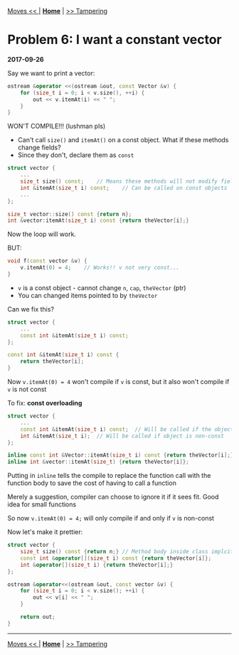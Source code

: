 [Moves << ](./problem_5.md) | [**Home**](../README.md) | [>> Tampering](./problem_7.md) 

# Problem 6: I want a constant vector
**2017-09-26**

Say we want to print a vector:

```C++
ostream &operator <<(ostream &out, const Vector &v) {
    for (size_t i = 0; i < v.size(), ++i) {
        out << v.itemAt(i) << " ";
    }
}
```

WON'T COMPILE!!! (lushman pls)

- Can't call `size()` and `itemAt()` on a const object. What if these methods change fields?
- Since they don't, declare them as `const`

```C++
struct vector {
    ...
    size_t size() const;    // Means these methods will not modify fields
    int &itemAt(size_t i) const;    // Can be called on const objects
    ...
};

size_t vector::size() const {return n};
int &vector:itemAt(size_t i) const {return theVector[i];}
```

Now the loop will work.

BUT:

```C++
void f(const vector &v) {
    v.itemAt(0) = 4;    // Works!! v not very const...
}
```

- `v` is a const object - cannot change `n`, `cap`, `theVector` (ptr)
- You can changed items pointed to by `theVector`

Can we fix this?

```C++
struct vector {
    ...
    const int &itemAt(size_t i) const;
};

const int &itemAt(size_t i) const {
    return theVector[i];
}
```

Now `v.itemAt(0) = 4` won't compile if `v` is const, but it also won't compile if `v` is not const

To fix: **const overloading**

```C++
struct vector {
    ...
    const int &itemAt(size_t i) const;  // Will be called if the object is const
    int &itemAt(size_t i);  // Will be called if object is non-const
};

inline const int &Vector::itemAt(size_t i) const {return theVector[i];}
inline int &vector::itemAt(size_t) {return theVector[i]};
```

Putting in `inline` tells the compile to replace the function call with the function body to save the cost of having to call a function

Merely a suggestion, compiler can choose to ignore it if it sees fit. Good idea for small functions

So now `v.itemAt(0) = 4;` will only compile if and only if `v` is non-const

Now let's make it prettier:

```C++
struct vector {
    size_t size() const {return n;} // Method body inside class implcity declares the method inline
    const int &operator[](size_t i) const {return theVector[i]};
    int &operator[](size_t i) {return theVector[i];}    
};

ostream &operator<<(ostream &out, const vector &v) {
    for (size_t i = 0; i < v.size(); ++i) {
        out << v[i] << " ";
    }

    return out;
}
```

---
[Moves << ](./problem_5.md) | [**Home**](../README.md) | [>> Tampering](./problem_7.md) 
